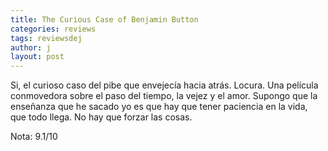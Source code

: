 ```yaml
---
title: The Curious Case of Benjamin Button
categories: reviews
tags: reviewsdej
author: j
layout: post
---
```


Si, el curioso caso del pibe que envejecía hacia atrás. Locura. Una película conmovedora sobre el paso del tiempo, la vejez y el amor. Supongo que la enseñanza que he sacado yo es que hay que tener paciencia en la vida, que todo llega. No hay que forzar las cosas.

Nota: 9.1/10
